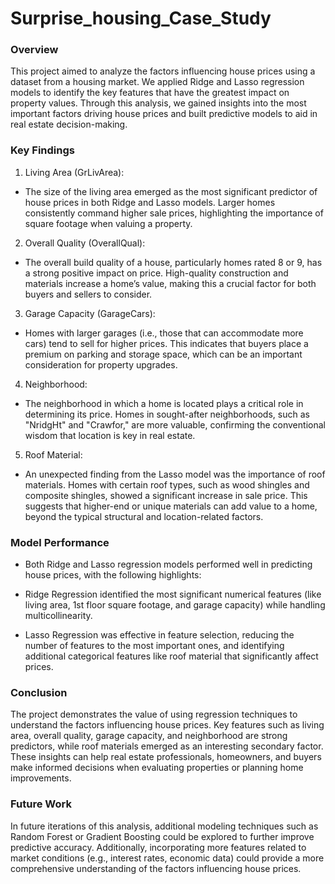 # Surprise_housing_Case_Study
### Overview
This project aimed to analyze the factors influencing house prices using a dataset from a housing market. We applied Ridge and Lasso regression models to identify the key features that have the greatest impact on property values. Through this analysis, we gained insights into the most important factors driving house prices and built predictive models to aid in real estate decision-making.

### Key Findings
1. Living Area (GrLivArea):
- The size of the living area emerged as the most significant predictor of house prices in both Ridge and Lasso models. Larger homes consistently command higher sale prices, highlighting the importance of square footage when valuing a property.

2. Overall Quality (OverallQual):
- The overall build quality of a house, particularly homes rated 8 or 9, has a strong positive impact on price. High-quality construction and materials increase a home’s value, making this a crucial factor for both buyers and sellers to consider.

3. Garage Capacity (GarageCars):
- Homes with larger garages (i.e., those that can accommodate more cars) tend to sell for higher prices. This indicates that buyers place a premium on parking and storage space, which can be an important consideration for property upgrades.

4. Neighborhood:
- The neighborhood in which a home is located plays a critical role in determining its price. Homes in sought-after neighborhoods, such as "NridgHt" and "Crawfor," are more valuable, confirming the conventional wisdom that location is key in real estate.

5. Roof Material:
- An unexpected finding from the Lasso model was the importance of roof materials. Homes with certain roof types, such as wood shingles and composite shingles, showed a significant increase in sale price. This suggests that higher-end or unique materials can add value to a home, beyond the typical structural and location-related factors.

### Model Performance
- Both Ridge and Lasso regression models performed well in predicting house prices, with the following highlights:

- Ridge Regression identified the most significant numerical features (like living area, 1st floor square footage, and garage capacity) while handling multicollinearity.

- Lasso Regression was effective in feature selection, reducing the number of features to the most important ones, and identifying additional categorical features like roof material that significantly affect prices.

### Conclusion
The project demonstrates the value of using regression techniques to understand the factors influencing house prices. Key features such as living area, overall quality, garage capacity, and neighborhood are strong predictors, while roof materials emerged as an interesting secondary factor. These insights can help real estate professionals, homeowners, and buyers make informed decisions when evaluating properties or planning home improvements.

### Future Work
In future iterations of this analysis, additional modeling techniques such as Random Forest or Gradient Boosting could be explored to further improve predictive accuracy. Additionally, incorporating more features related to market conditions (e.g., interest rates, economic data) could provide a more comprehensive understanding of the factors influencing house prices.
